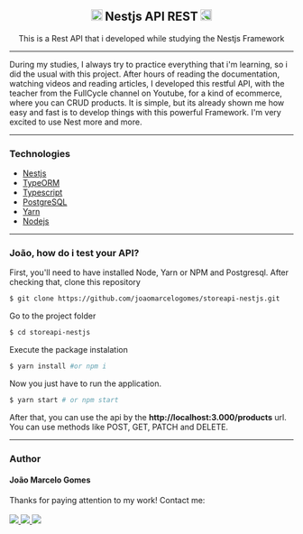 <h2 align="center"> <img src="https://seeklogo.com/images/N/nestjs-logo-09342F76C0-seeklogo.com.png" width="20px"/> Nestjs API REST <img src="https://seeklogo.com/images/N/nestjs-logo-09342F76C0-seeklogo.com.png" width="20px" style="transform: scaleX(-1)"/>  </h2> 
<p align="center"> This is a Rest API that i developed while studying the Nestjs Framework</p>
<hr/>
<p>  During my studies, I always try to practice everything that i'm learning, so i did the usual with this project. After hours of reading the documentation, watching videos and reading articles, I developed this restful API, with the teacher from the FullCycle channel on Youtube, for a kind of ecommerce, where you can CRUD products. It is simple, but its already shown me how easy and fast is to develop things with this powerful Framework. I'm very excited to use Nest more and more.
</p>

<hr/>

<h3>Technologies</h3>
<ul>
<li><a href="https://nestjs.com/"> Nestjs </a></li>
<li><a href="https://typeorm.io/#/"> TypeORM </a></li>
<li><a href="https://www.typescriptlang.org/"> Typescript </a></li>
<li><a href="https://www.postgresql.org/"> PostgreSQL </a></li>
<li><a href="https://yarnpkg.com/"> Yarn </a></li>
<li><a href="https://nodejs.org/en/"> Nodejs </a></li>
</ul>

<hr/>

<h3>João, how do i test your API?</h3>

First, you'll need to have installed Node, Yarn or NPM and Postgresql. After checking that, clone this repository

```bash
$ git clone https://github.com/joaomarcelogomes/storeapi-nestjs.git
```
Go to the project folder
```bash
$ cd storeapi-nestjs
```
Execute the package instalation
```bash
$ yarn install #or npm i
```
Now you just have to run the application.
```bash
$ yarn start # or npm start
```
After that, you can use the api by the <b>http://localhost:3.000/products</b> url. You can use methods like POST, GET, PATCH and DELETE.

<hr/>

<h3> Author </h3>

<h4> João Marcelo Gomes </h4> 
Thanks for paying attention to my work! Contact me: 
<br/>
<br/>
<a href="https://twitter.com/joaomgomes_"> <img src="https://img.shields.io/badge/Twitter-1DA1F2?style=for-the-badge&logo=twitter&logoColor=white"/> </a>
<a href="https://linkedin.com/in/joaomarcelosgomes"> <img src="https://img.shields.io/badge/LinkedIn-0077B5?style=for-the-badge&logo=linkedin&logoColor=white"/> </a>
<a href="joaomarcelosgomes@gmail.com"> <img src="https://img.shields.io/badge/joaomarcelosgomes@gmail.com-D14836?style=for-the-badge&logo=gmail&logoColor=white"/> </a>